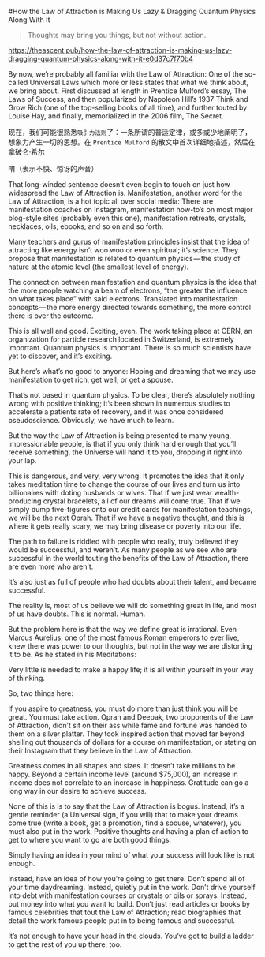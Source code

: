 
#How the Law of Attraction is Making Us Lazy & Dragging Quantum Physics Along With It

>Thoughts may bring you things, but not without action.

https://theascent.pub/how-the-law-of-attraction-is-making-us-lazy-dragging-quantum-physics-along-with-it-e0d37c7f70b4

By now, we’re probably all familiar with the Law of Attraction: One of the so-called Universal Laws which more or less states that what we think about, we bring about. First discussed at length in Prentice Mulford’s essay, The Laws of Success, and then popularized by Napoleon Hill’s 1937 Think and Grow Rich (one of the top-selling books of all time), and further touted by Louise Hay, and finally, memorialized in the 2006 film, The Secret.

现在，我们可能很熟悉`吸引力法则`了：一条所谓的普适定律，或多或少地阐明了，想象力产生一切的思想。在 `Prentice Mulford` 的散文中首次详细地描述，然后在拿破仑·希尔

唷（表示不快、惊讶的声音）

That long-winded sentence doesn’t even begin to touch on just how widespread the Law of Attraction is. Manifestation, another word for the Law of Attraction, is a hot topic all over social media: There are manifestation coaches on Instagram, manifestation how-to’s on most major blog-style sites (probably even this one), manifestation retreats, crystals, necklaces, oils, ebooks, and so on and so forth.

Many teachers and gurus of manifestation principles insist that the idea of attracting like energy isn’t woo woo or even spiritual; it’s science. They propose that manifestation is related to quantum physics — the study of nature at the atomic level (the smallest level of energy).

The connection between manifestation and quantum physics is the idea that the more people watching a beam of electrons, “the greater the influence on what takes place” with said electrons. Translated into manifestation concepts — the more energy directed towards something, the more control there is over the outcome.

This is all well and good. Exciting, even. The work taking place at CERN, an organization for particle research located in Switzerland, is extremely important. Quantum physics is important. There is so much scientists have yet to discover, and it’s exciting.

But here’s what’s no good to anyone: Hoping and dreaming that we may use manifestation to get rich, get well, or get a spouse.

That’s not based in quantum physics. To be clear, there’s absolutely nothing wrong with positive thinking; it’s been shown in numerous studies to accelerate a patients rate of recovery, and it was once considered pseudoscience. Obviously, we have much to learn.

But the way the Law of Attraction is being presented to many young, impressionable people, is that if you only think hard enough that you’ll receive something, the Universe will hand it to you, dropping it right into your lap.

This is dangerous, and very, very wrong. It promotes the idea that it only takes meditation time to change the course of our lives and turn us into billionaires with doting husbands or wives. That if we just wear wealth-producing crystal bracelets, all of our dreams will come true. That if we simply dump five-figures onto our credit cards for manifestation teachings, we will be the next Oprah. That if we have a negative thought, and this is where it gets really scary, we may bring disease or poverty into our life.

The path to failure is riddled with people who really, truly believed they would be successful, and weren’t. As many people as we see who are successful in the world touting the benefits of the Law of Attraction, there are even more who aren’t.

It’s also just as full of people who had doubts about their talent, and became successful.

The reality is, most of us believe we will do something great in life, and most of us have doubts. This is normal. Human.

But the problem here is that the way we define great is irrational. Even Marcus Aurelius, one of the most famous Roman emperors to ever live, knew there was power to our thoughts, but not in the way we are distorting it to be. As he stated in his Meditations:

Very little is needed to make a happy life; it is all within yourself in your way of thinking.

So, two things here:

If you aspire to greatness, you must do more than just think you will be great. You must take action. Oprah and Deepak, two proponents of the Law of Attraction, didn’t sit on their ass while fame and fortune was handed to them on a silver platter. They took inspired action that moved far beyond shelling out thousands of dollars for a course on manifestation, or stating on their Instagram that they believe in the Law of Attraction.

Greatness comes in all shapes and sizes. It doesn’t take millions to be happy. Beyond a certain income level (around $75,000), an increase in income does not correlate to an increase in happiness. Gratitude can go a long way in our desire to achieve success.

None of this is is to say that the Law of Attraction is bogus. Instead, it’s a gentle reminder (a Universal sign, if you will) that to make your dreams come true (write a book, get a promotion, find a spouse, whatever), you must also put in the work. Positive thoughts and having a plan of action to get to where you want to go are both good things.

Simply having an idea in your mind of what your success will look like is not enough.

Instead, have an idea of how you’re going to get there. Don’t spend all of your time daydreaming. Instead, quietly put in the work. Don’t drive yourself into debt with manifestation courses or crystals or oils or sprays. Instead, put money into what you want to build. Don’t just read articles or books by famous celebrities that tout the Law of Attraction; read biographies that detail the work famous people put in to being famous and successful.

It’s not enough to have your head in the clouds. You’ve got to build a ladder to get the rest of you up there, too.